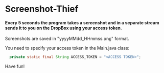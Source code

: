 # Screenshot-Thief
#### Every 5 seconds the program takes a screenshot and in a separate stream sends it to you on the DropBox using your access token.
Screenshots are saved in "yyyyMMdd_HHmmss.png" format.


You need to specify your access token in the Main.java class:
```java
  private static final String ACCESS_TOKEN = "<ACCESS TOKEN>";
```
 Have fun!
